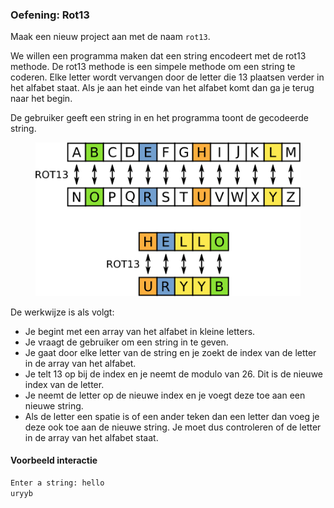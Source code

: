 ### Oefening: Rot13

Maak een nieuw project aan met de naam `rot13`.

We willen een programma maken dat een string encodeert met de rot13 methode. De rot13 methode is een simpele methode om een string te coderen. Elke letter wordt vervangen door de letter die 13 plaatsen verder in het alfabet staat. Als je aan het einde van het alfabet komt dan ga je terug naar het begin.

De gebruiker geeft een string in en het programma toont de gecodeerde string.

<figure><img src="rot13.png" alt=""><figcaption></figcaption></figure>

De werkwijze is als volgt:

* Je begint met een array van het alfabet in kleine letters.
* Je vraagt de gebruiker om een string in te geven.
* Je gaat door elke letter van de string en je zoekt de index van de letter in de array van het alfabet.
* Je telt 13 op bij de index en je neemt de modulo van 26. Dit is de nieuwe index van de letter.
* Je neemt de letter op de nieuwe index en je voegt deze toe aan een nieuwe string.
* Als de letter een spatie is of een ander teken dan een letter dan voeg je deze ook toe aan de nieuwe string. Je moet dus controleren of de letter in de array van het alfabet staat.

#### Voorbeeld interactie

```bash
Enter a string: hello
uryyb
```